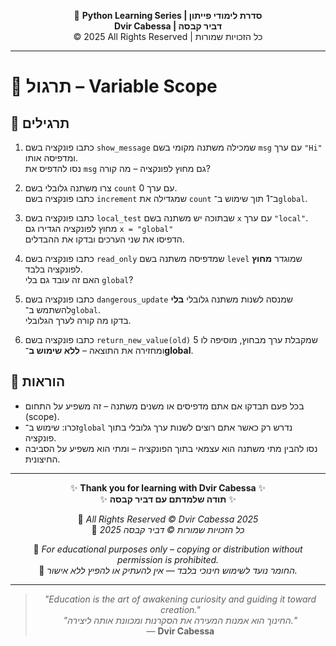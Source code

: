 <!-- DC_HEADER_START -->
<div align="center">

🐍 **Python Learning Series | סדרת לימודי פייתון**  
**Dvir Cabessa | דביר קבסה**  
© 2025 All Rights Reserved | כל הזכויות שמורות

</div>

---
<!-- DC_HEADER_END -->

# 📘 תרגול – Variable Scope

## 🧪 תרגילים

1. כתבו פונקציה בשם `show_message` שמכילה משתנה מקומי בשם `msg` עם ערך `"Hi"` ומדפיסה אותו.  
   נסו להדפיס את `msg` גם מחוץ לפונקציה – מה קורה?

2. צרו משתנה גלובלי בשם `count` עם ערך 0.  
   כתבו פונקציה בשם `increment` שמגדילה את `count` ב־1 תוך שימוש ב־`global`.

3. כתבו פונקציה בשם `local_test` שבתוכה יש משתנה בשם `x` עם ערך `"local"`.  
   מחוץ לפונקציה הגדירו גם `x = "global"`  
   הדפיסו את שני הערכים ובדקו את ההבדלים.

4. כתבו פונקציה בשם `read_only` שמדפיסה משתנה בשם `level` שמוגדר **מחוץ** לפונקציה בלבד.  
   האם זה עובד גם בלי `global`?

5. כתבו פונקציה בשם `dangerous_update` שמנסה לשנות משתנה גלובלי **בלי** להשתמש ב־`global`.  
   בדקו מה קורה לערך הגלובלי.

6. כתבו פונקציה בשם `return_new_value(old)` שמקבלת ערך מבחוץ, מוסיפה לו 5 ומחזירה את התוצאה – **ללא שימוש ב־global**.

## 📌 הוראות

- בכל פעם תבדקו אם אתם מדפיסים או משנים משתנה – זה משפיע על התחום (scope).
- זכרו: שימוש ב־`global` נדרש רק כאשר אתם רוצים לשנות ערך גלובלי בתוך פונקציה.
- נסו להבין מתי משתנה הוא עצמאי בתוך הפונקציה – ומתי הוא משפיע על הסביבה החיצונית.

<!-- DC_FOOTER_START -->
---

<div align="center">

✨ **Thank you for learning with Dvir Cabessa** ✨  
✨ **תודה שלמדתם עם דביר קבסה** ✨  

📘 *All Rights Reserved © Dvir Cabessa 2025*  
📘 *כל הזכויות שמורות © דביר קבסה 2025*  

🔗 *For educational purposes only – copying or distribution without permission is prohibited.*  
🔗 *החומר נועד לשימוש חינוכי בלבד — אין להעתיק או להפיץ ללא אישור.*

---

> _"Education is the art of awakening curiosity and guiding it toward creation."_  
> _"החינוך הוא אמנות המעירה את הסקרנות ומכוונת אותה ליצירה."_  
> — **Dvir Cabessa**

</div>
<!-- DC_FOOTER_END -->

